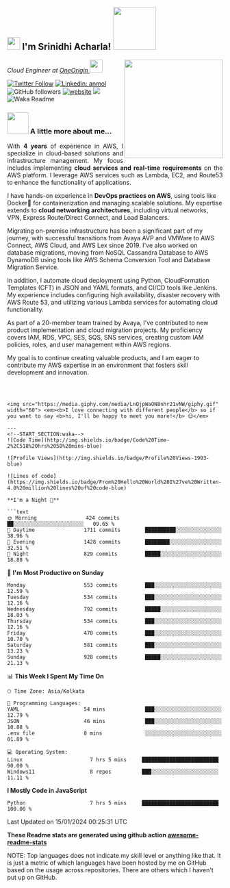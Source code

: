 <h2><img src="https://emojis.slackmojis.com/emojis/images/1531849430/4246/blob-sunglasses.gif?1531849430" width="30"/> I'm Srinidhi Acharla! <img src="https://giphy.com/gifs/studiosoriginals-VdoNp9BUcnXRowPaeW" width="100"></h2>
<img align='right' src="https://images.squarespace-cdn.com/content/v1/5769fc401b631bab1addb2ab/1541580611624-TE64QGKRJG8SWAIUS7NS/ke17ZwdGBToddI8pDm48kPoswlzjSVMM-SxOp7CV59BZw-zPPgdn4jUwVcJE1ZvWQUxwkmyExglNqGp0IvTJZamWLI2zvYWH8K3-s_4yszcp2ryTI0HqTOaaUohrI8PI6FXy8c9PWtBlqAVlUS5izpdcIXDZqDYvprRqZ29Pw0o/coding-freak.gif" width="230">
<p><em>Cloud Engineer at <a href="https://www.betsol.com/">OneOrigin
</a><img src="https://media.giphy.com/media/WUlplcMpOCEmTGBtBW/giphy.gif" width="30"> 
</em></p>

[![Twitter Follow](https://img.shields.io/twitter/follow/misteranmol?label=Follow)](https://twitter.com/intent/follow?screen_name=misteranmol)
[![Linkedin: anmol](https://img.shields.io/badge/-anmol-blue?style=flat-square&logo=Linkedin&logoColor=white&link=https://www.linkedin.com/in/anmol-p-singh/)](https://www.linkedin.com/in/anmol098/)
![GitHub followers](https://img.shields.io/github/followers/anmol098?label=Follow&style=social)
[![website](https://img.shields.io/badge/Website-46a2f1.svg?&style=flat-square&logo=Google-Chrome&logoColor=white&link=https://anmolsingh.me/)](https://anmolsingh.me/)
![](https://visitor-badge.glitch.me/badge?page_id=anmol098.anmol098)
![Waka Readme](https://github.com/anmol098/anmol098/workflows/Waka%20Readme/badge.svg)


### <img src="https://media.licdn.com/dms/image/C4D12AQGPHPw1EQRu1Q/article-cover_image-shrink_600_2000/0/1645684142018?e=2147483647&v=beta&t=SllF47i-q6d9iufTZS9hMwkbbL5VM7cRdy6oJXUXCtM" width="50"> A little more about me...  

<p align="justify">
  With <strong>4 years</strong> of experience in AWS, I specialize in cloud-based solutions and infrastructure management. My focus includes implementing <strong>cloud services and real-time requirements</strong> on the AWS platform. I leverage AWS services such as Lambda, EC2, and Route53 to enhance the functionality of applications.

  I have hands-on experience in <strong>DevOps practices on AWS</strong>, using tools like Docker🐳 for containerization and managing scalable solutions. My expertise extends to <strong>cloud networking architectures</strong>, including virtual networks, VPN, Express Route/Direct Connect, and Load Balancers.

  Migrating on-premise infrastructure has been a significant part of my journey, with successful transitions from Avaya AVP and VMWare to AWS Connect, AWS Cloud, and AWS Lex since 2019. I've also worked on database migrations, moving from NoSQL Cassandra Database to AWS DynamoDB using tools like AWS Schema Conversion Tool and Database Migration Service.

  In addition, I automate cloud deployment using Python, CloudFormation Templates (CFT) in JSON and YAML formats, and CI/CD tools like Jenkins. My experience includes configuring high availability, disaster recovery with AWS Route 53, and utilizing various Lambda services for automating cloud functionality.

  As part of a 20-member team trained by Avaya, I've contributed to new product implementation and cloud migration projects. My proficiency covers IAM, RDS, VPC, SES, SQS, SNS services, creating custom IAM policies, roles, and user management within AWS regions.

  My goal is to continue creating valuable products, and I am eager to contribute my AWS expertise in an environment that fosters skill development and innovation.
</p>
<br>



```

<img src="https://media.giphy.com/media/LnQjpWaON8nhr21vNW/giphy.gif" width="60"> <em><b>I love connecting with different people</b> so if you want to say <b>hi, I'll be happy to meet you more!</b> 😊</em>

---
<!--START_SECTION:waka-->
![Code Time](http://img.shields.io/badge/Code%20Time-2%2C518%20hrs%2058%20mins-blue)

![Profile Views](http://img.shields.io/badge/Profile%20Views-1903-blue)

![Lines of code](https://img.shields.io/badge/From%20Hello%20World%20I%27ve%20Written-4.0%20million%20lines%20of%20code-blue)

**I'm a Night 🦉** 

```text
🌞 Morning                424 commits         ██░░░░░░░░░░░░░░░░░░░░░░░   09.65 % 
🌆 Daytime                1711 commits        ██████████░░░░░░░░░░░░░░░   38.96 % 
🌃 Evening                1428 commits        ████████░░░░░░░░░░░░░░░░░   32.51 % 
🌙 Night                  829 commits         █████░░░░░░░░░░░░░░░░░░░░   18.88 % 
```
📅 **I'm Most Productive on Sunday** 

```text
Monday                   553 commits         ███░░░░░░░░░░░░░░░░░░░░░░   12.59 % 
Tuesday                  534 commits         ███░░░░░░░░░░░░░░░░░░░░░░   12.16 % 
Wednesday                792 commits         █████░░░░░░░░░░░░░░░░░░░░   18.03 % 
Thursday                 534 commits         ███░░░░░░░░░░░░░░░░░░░░░░   12.16 % 
Friday                   470 commits         ███░░░░░░░░░░░░░░░░░░░░░░   10.70 % 
Saturday                 581 commits         ███░░░░░░░░░░░░░░░░░░░░░░   13.23 % 
Sunday                   928 commits         █████░░░░░░░░░░░░░░░░░░░░   21.13 % 
```


📊 **This Week I Spent My Time On** 

```text
🕑︎ Time Zone: Asia/Kolkata

💬 Programming Languages: 
YAML                     54 mins             ███░░░░░░░░░░░░░░░░░░░░░░   12.79 % 
JSON                     46 mins             ███░░░░░░░░░░░░░░░░░░░░░░   10.88 % 
.env file                8 mins              ░░░░░░░░░░░░░░░░░░░░░░░░░   01.89 % 

💻 Operating System: 
Linux                      7 hrs 5 mins     █████████████████████████   90.00 %
Windows11                  8 repos          ███░░░░░░░░░░░░░░░░░░░░░░   11.11 % 
```

**I Mostly Code in JavaScript** 

```text
Python                     7 hrs 5 mins     █████████████████████████   100.00 %
```




 Last Updated on 15/01/2024 00:25:31 UTC
<!--END_SECTION:waka-->

**These Readme stats are generated using github action [awesome-readme-stats](https://github.com/anmol098/waka-readme-stats)**

NOTE: Top languages does not indicate my skill level or anything like that. It is just a metric of which languages have been hosted by me on GitHub based on the usage across repositories. There are others which I haven't put up on GitHub.
